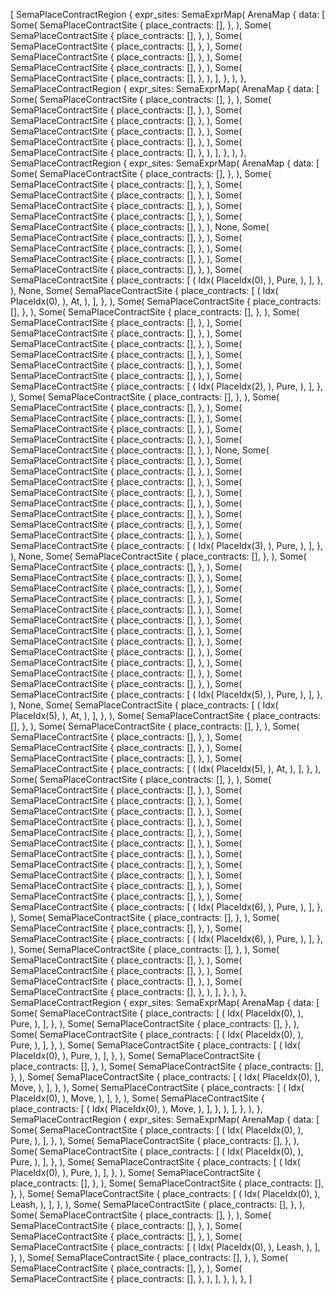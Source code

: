 [
    SemaPlaceContractRegion {
        expr_sites: SemaExprMap(
            ArenaMap {
                data: [
                    Some(
                        SemaPlaceContractSite {
                            place_contracts: [],
                        },
                    ),
                    Some(
                        SemaPlaceContractSite {
                            place_contracts: [],
                        },
                    ),
                    Some(
                        SemaPlaceContractSite {
                            place_contracts: [],
                        },
                    ),
                    Some(
                        SemaPlaceContractSite {
                            place_contracts: [],
                        },
                    ),
                    Some(
                        SemaPlaceContractSite {
                            place_contracts: [],
                        },
                    ),
                    Some(
                        SemaPlaceContractSite {
                            place_contracts: [],
                        },
                    ),
                ],
            },
        ),
    },
    SemaPlaceContractRegion {
        expr_sites: SemaExprMap(
            ArenaMap {
                data: [
                    Some(
                        SemaPlaceContractSite {
                            place_contracts: [],
                        },
                    ),
                    Some(
                        SemaPlaceContractSite {
                            place_contracts: [],
                        },
                    ),
                    Some(
                        SemaPlaceContractSite {
                            place_contracts: [],
                        },
                    ),
                    Some(
                        SemaPlaceContractSite {
                            place_contracts: [],
                        },
                    ),
                    Some(
                        SemaPlaceContractSite {
                            place_contracts: [],
                        },
                    ),
                    Some(
                        SemaPlaceContractSite {
                            place_contracts: [],
                        },
                    ),
                ],
            },
        ),
    },
    SemaPlaceContractRegion {
        expr_sites: SemaExprMap(
            ArenaMap {
                data: [
                    Some(
                        SemaPlaceContractSite {
                            place_contracts: [],
                        },
                    ),
                    Some(
                        SemaPlaceContractSite {
                            place_contracts: [],
                        },
                    ),
                    Some(
                        SemaPlaceContractSite {
                            place_contracts: [],
                        },
                    ),
                    Some(
                        SemaPlaceContractSite {
                            place_contracts: [],
                        },
                    ),
                    Some(
                        SemaPlaceContractSite {
                            place_contracts: [],
                        },
                    ),
                    Some(
                        SemaPlaceContractSite {
                            place_contracts: [],
                        },
                    ),
                    None,
                    Some(
                        SemaPlaceContractSite {
                            place_contracts: [],
                        },
                    ),
                    Some(
                        SemaPlaceContractSite {
                            place_contracts: [],
                        },
                    ),
                    Some(
                        SemaPlaceContractSite {
                            place_contracts: [],
                        },
                    ),
                    Some(
                        SemaPlaceContractSite {
                            place_contracts: [],
                        },
                    ),
                    Some(
                        SemaPlaceContractSite {
                            place_contracts: [
                                (
                                    Idx(
                                        PlaceIdx(0),
                                    ),
                                    Pure,
                                ),
                            ],
                        },
                    ),
                    None,
                    Some(
                        SemaPlaceContractSite {
                            place_contracts: [
                                (
                                    Idx(
                                        PlaceIdx(0),
                                    ),
                                    At,
                                ),
                            ],
                        },
                    ),
                    Some(
                        SemaPlaceContractSite {
                            place_contracts: [],
                        },
                    ),
                    Some(
                        SemaPlaceContractSite {
                            place_contracts: [],
                        },
                    ),
                    Some(
                        SemaPlaceContractSite {
                            place_contracts: [],
                        },
                    ),
                    Some(
                        SemaPlaceContractSite {
                            place_contracts: [],
                        },
                    ),
                    Some(
                        SemaPlaceContractSite {
                            place_contracts: [],
                        },
                    ),
                    Some(
                        SemaPlaceContractSite {
                            place_contracts: [],
                        },
                    ),
                    Some(
                        SemaPlaceContractSite {
                            place_contracts: [],
                        },
                    ),
                    Some(
                        SemaPlaceContractSite {
                            place_contracts: [],
                        },
                    ),
                    Some(
                        SemaPlaceContractSite {
                            place_contracts: [
                                (
                                    Idx(
                                        PlaceIdx(2),
                                    ),
                                    Pure,
                                ),
                            ],
                        },
                    ),
                    Some(
                        SemaPlaceContractSite {
                            place_contracts: [],
                        },
                    ),
                    Some(
                        SemaPlaceContractSite {
                            place_contracts: [],
                        },
                    ),
                    Some(
                        SemaPlaceContractSite {
                            place_contracts: [],
                        },
                    ),
                    Some(
                        SemaPlaceContractSite {
                            place_contracts: [],
                        },
                    ),
                    Some(
                        SemaPlaceContractSite {
                            place_contracts: [],
                        },
                    ),
                    Some(
                        SemaPlaceContractSite {
                            place_contracts: [],
                        },
                    ),
                    None,
                    Some(
                        SemaPlaceContractSite {
                            place_contracts: [],
                        },
                    ),
                    Some(
                        SemaPlaceContractSite {
                            place_contracts: [],
                        },
                    ),
                    Some(
                        SemaPlaceContractSite {
                            place_contracts: [],
                        },
                    ),
                    Some(
                        SemaPlaceContractSite {
                            place_contracts: [],
                        },
                    ),
                    Some(
                        SemaPlaceContractSite {
                            place_contracts: [],
                        },
                    ),
                    Some(
                        SemaPlaceContractSite {
                            place_contracts: [],
                        },
                    ),
                    Some(
                        SemaPlaceContractSite {
                            place_contracts: [],
                        },
                    ),
                    Some(
                        SemaPlaceContractSite {
                            place_contracts: [],
                        },
                    ),
                    Some(
                        SemaPlaceContractSite {
                            place_contracts: [
                                (
                                    Idx(
                                        PlaceIdx(3),
                                    ),
                                    Pure,
                                ),
                            ],
                        },
                    ),
                    None,
                    Some(
                        SemaPlaceContractSite {
                            place_contracts: [],
                        },
                    ),
                    Some(
                        SemaPlaceContractSite {
                            place_contracts: [],
                        },
                    ),
                    Some(
                        SemaPlaceContractSite {
                            place_contracts: [],
                        },
                    ),
                    Some(
                        SemaPlaceContractSite {
                            place_contracts: [],
                        },
                    ),
                    Some(
                        SemaPlaceContractSite {
                            place_contracts: [],
                        },
                    ),
                    Some(
                        SemaPlaceContractSite {
                            place_contracts: [],
                        },
                    ),
                    Some(
                        SemaPlaceContractSite {
                            place_contracts: [],
                        },
                    ),
                    Some(
                        SemaPlaceContractSite {
                            place_contracts: [],
                        },
                    ),
                    Some(
                        SemaPlaceContractSite {
                            place_contracts: [],
                        },
                    ),
                    Some(
                        SemaPlaceContractSite {
                            place_contracts: [],
                        },
                    ),
                    Some(
                        SemaPlaceContractSite {
                            place_contracts: [],
                        },
                    ),
                    Some(
                        SemaPlaceContractSite {
                            place_contracts: [],
                        },
                    ),
                    Some(
                        SemaPlaceContractSite {
                            place_contracts: [],
                        },
                    ),
                    Some(
                        SemaPlaceContractSite {
                            place_contracts: [
                                (
                                    Idx(
                                        PlaceIdx(5),
                                    ),
                                    Pure,
                                ),
                            ],
                        },
                    ),
                    None,
                    Some(
                        SemaPlaceContractSite {
                            place_contracts: [
                                (
                                    Idx(
                                        PlaceIdx(5),
                                    ),
                                    At,
                                ),
                            ],
                        },
                    ),
                    Some(
                        SemaPlaceContractSite {
                            place_contracts: [],
                        },
                    ),
                    Some(
                        SemaPlaceContractSite {
                            place_contracts: [],
                        },
                    ),
                    Some(
                        SemaPlaceContractSite {
                            place_contracts: [],
                        },
                    ),
                    Some(
                        SemaPlaceContractSite {
                            place_contracts: [],
                        },
                    ),
                    Some(
                        SemaPlaceContractSite {
                            place_contracts: [],
                        },
                    ),
                    Some(
                        SemaPlaceContractSite {
                            place_contracts: [
                                (
                                    Idx(
                                        PlaceIdx(5),
                                    ),
                                    At,
                                ),
                            ],
                        },
                    ),
                    Some(
                        SemaPlaceContractSite {
                            place_contracts: [],
                        },
                    ),
                    Some(
                        SemaPlaceContractSite {
                            place_contracts: [],
                        },
                    ),
                    Some(
                        SemaPlaceContractSite {
                            place_contracts: [],
                        },
                    ),
                    Some(
                        SemaPlaceContractSite {
                            place_contracts: [],
                        },
                    ),
                    Some(
                        SemaPlaceContractSite {
                            place_contracts: [],
                        },
                    ),
                    Some(
                        SemaPlaceContractSite {
                            place_contracts: [],
                        },
                    ),
                    Some(
                        SemaPlaceContractSite {
                            place_contracts: [],
                        },
                    ),
                    Some(
                        SemaPlaceContractSite {
                            place_contracts: [],
                        },
                    ),
                    Some(
                        SemaPlaceContractSite {
                            place_contracts: [],
                        },
                    ),
                    Some(
                        SemaPlaceContractSite {
                            place_contracts: [],
                        },
                    ),
                    Some(
                        SemaPlaceContractSite {
                            place_contracts: [],
                        },
                    ),
                    Some(
                        SemaPlaceContractSite {
                            place_contracts: [],
                        },
                    ),
                    Some(
                        SemaPlaceContractSite {
                            place_contracts: [
                                (
                                    Idx(
                                        PlaceIdx(6),
                                    ),
                                    Pure,
                                ),
                            ],
                        },
                    ),
                    Some(
                        SemaPlaceContractSite {
                            place_contracts: [],
                        },
                    ),
                    Some(
                        SemaPlaceContractSite {
                            place_contracts: [],
                        },
                    ),
                    Some(
                        SemaPlaceContractSite {
                            place_contracts: [
                                (
                                    Idx(
                                        PlaceIdx(6),
                                    ),
                                    Pure,
                                ),
                            ],
                        },
                    ),
                    Some(
                        SemaPlaceContractSite {
                            place_contracts: [],
                        },
                    ),
                    Some(
                        SemaPlaceContractSite {
                            place_contracts: [],
                        },
                    ),
                    Some(
                        SemaPlaceContractSite {
                            place_contracts: [],
                        },
                    ),
                    Some(
                        SemaPlaceContractSite {
                            place_contracts: [],
                        },
                    ),
                    Some(
                        SemaPlaceContractSite {
                            place_contracts: [],
                        },
                    ),
                ],
            },
        ),
    },
    SemaPlaceContractRegion {
        expr_sites: SemaExprMap(
            ArenaMap {
                data: [
                    Some(
                        SemaPlaceContractSite {
                            place_contracts: [
                                (
                                    Idx(
                                        PlaceIdx(0),
                                    ),
                                    Pure,
                                ),
                            ],
                        },
                    ),
                    Some(
                        SemaPlaceContractSite {
                            place_contracts: [],
                        },
                    ),
                    Some(
                        SemaPlaceContractSite {
                            place_contracts: [
                                (
                                    Idx(
                                        PlaceIdx(0),
                                    ),
                                    Pure,
                                ),
                            ],
                        },
                    ),
                    Some(
                        SemaPlaceContractSite {
                            place_contracts: [
                                (
                                    Idx(
                                        PlaceIdx(0),
                                    ),
                                    Pure,
                                ),
                            ],
                        },
                    ),
                    Some(
                        SemaPlaceContractSite {
                            place_contracts: [],
                        },
                    ),
                    Some(
                        SemaPlaceContractSite {
                            place_contracts: [],
                        },
                    ),
                    Some(
                        SemaPlaceContractSite {
                            place_contracts: [
                                (
                                    Idx(
                                        PlaceIdx(0),
                                    ),
                                    Move,
                                ),
                            ],
                        },
                    ),
                    Some(
                        SemaPlaceContractSite {
                            place_contracts: [
                                (
                                    Idx(
                                        PlaceIdx(0),
                                    ),
                                    Move,
                                ),
                            ],
                        },
                    ),
                    Some(
                        SemaPlaceContractSite {
                            place_contracts: [
                                (
                                    Idx(
                                        PlaceIdx(0),
                                    ),
                                    Move,
                                ),
                            ],
                        },
                    ),
                ],
            },
        ),
    },
    SemaPlaceContractRegion {
        expr_sites: SemaExprMap(
            ArenaMap {
                data: [
                    Some(
                        SemaPlaceContractSite {
                            place_contracts: [
                                (
                                    Idx(
                                        PlaceIdx(0),
                                    ),
                                    Pure,
                                ),
                            ],
                        },
                    ),
                    Some(
                        SemaPlaceContractSite {
                            place_contracts: [],
                        },
                    ),
                    Some(
                        SemaPlaceContractSite {
                            place_contracts: [
                                (
                                    Idx(
                                        PlaceIdx(0),
                                    ),
                                    Pure,
                                ),
                            ],
                        },
                    ),
                    Some(
                        SemaPlaceContractSite {
                            place_contracts: [
                                (
                                    Idx(
                                        PlaceIdx(0),
                                    ),
                                    Pure,
                                ),
                            ],
                        },
                    ),
                    Some(
                        SemaPlaceContractSite {
                            place_contracts: [],
                        },
                    ),
                    Some(
                        SemaPlaceContractSite {
                            place_contracts: [],
                        },
                    ),
                    Some(
                        SemaPlaceContractSite {
                            place_contracts: [
                                (
                                    Idx(
                                        PlaceIdx(0),
                                    ),
                                    Leash,
                                ),
                            ],
                        },
                    ),
                    Some(
                        SemaPlaceContractSite {
                            place_contracts: [],
                        },
                    ),
                    Some(
                        SemaPlaceContractSite {
                            place_contracts: [],
                        },
                    ),
                    Some(
                        SemaPlaceContractSite {
                            place_contracts: [],
                        },
                    ),
                    Some(
                        SemaPlaceContractSite {
                            place_contracts: [],
                        },
                    ),
                    Some(
                        SemaPlaceContractSite {
                            place_contracts: [
                                (
                                    Idx(
                                        PlaceIdx(0),
                                    ),
                                    Leash,
                                ),
                            ],
                        },
                    ),
                    Some(
                        SemaPlaceContractSite {
                            place_contracts: [],
                        },
                    ),
                    Some(
                        SemaPlaceContractSite {
                            place_contracts: [],
                        },
                    ),
                    Some(
                        SemaPlaceContractSite {
                            place_contracts: [],
                        },
                    ),
                ],
            },
        ),
    },
]